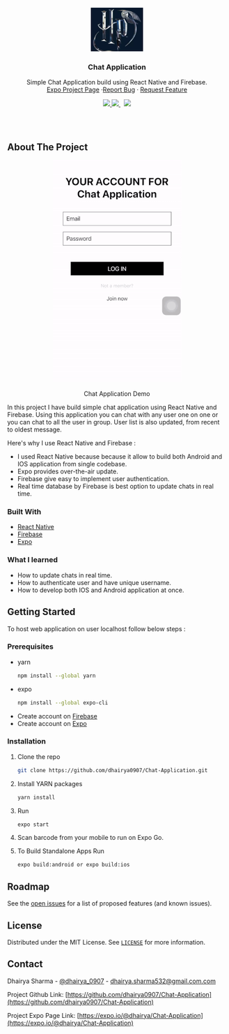 <!-- PROJECT LOGO -->
<p align="center">
	<a href="https://expo.io/@dhairya/Chat-Application">
		<img src="/Images/logo.png" alt="Logo" width="120" height="100">
	</a>
	<h3 align="center">Chat Application</h3>
	<p align="center">Simple Chat Application build using React Native and Firebase.
	 <br /><a href="https://expo.io/@dhairya/Chat-Application">Expo Project Page</a>
		·<a href="https://github.com/dhairya0907/Chat-Application/issues">Report Bug</a>
		· <a href="https://github.com/dhairya0907/Chat-Application/issues">Request Feature</a>
	</p>
</p>

<!-- PROJECT SHIELDS -->
<div align="center">
	<a target="_blank" href="https://github.com/dhairya0907/Chat-Application/blob/main/LICENSE">
		<img src="https://badgen.net/badge/license/MIT/blue">
	</a>
	<a target="_blank" href="https://www.linkedin.com/in/dhairyasharma0907/">
		<img src="https://img.shields.io/badge/style--5eba00.svg?label=LinkedIn&logo=linkedin&style=social">
	</a>&nbsp;
	<a target="_blank" href="https://twitter.com/dhairya_0907">
		<img src="https://img.shields.io/twitter/follow/dhairya_0907?label=Follow&style=social">
	</a>
</div>

<!-- ABOUT THE PROJECT -->
<p>
	<br/>
	<br/>
</p>

## About The Project

<p align="center">
	<a href="https://expo.io/@dhairya/Chat-Application">
		<img alt="Chat Application Demo" src="/Images/chat-application-demo.gif" />
	</a>
	<p align="center">Chat Application Demo
		<br/>
	</p>
</p>

In this project I have build simple chat application using React Native and Firebase. Using this application you can chat with any user one on one or you can chat to all the user in group. User list is also updated, from recent to oldest message.

Here's why I use React Native and Firebase :
* I used React Native because because it allow to build both Android and IOS application from single codebase.
* Expo provides over-the-air update.
* Firebase give easy to implement user authentication.
* Real time database by Firebase is best option to update chats in real time.

### Built With
* [React Native](https://reactnative.dev/)
* [Firebase](https://firebase.google.com/)
* [Expo](https://expo.io/)

<!-- * [Screenshots website deployed using Vercel](https://vercel.com/) -->

### What I learned
* How to update chats in real time.
* How to authenticate user and have unique username.
* How to develop both IOS and Android application at once.



<!-- GETTING STARTED -->
## Getting Started

To host web application on user localhost follow below steps :

### Prerequisites

* yarn
  ```sh
  npm install --global yarn
  ```
* expo
  ```sh
  npm install --global expo-cli
  ```
* Create account on [Firebase](https://firebase.google.com/)
* Create account on [Expo](https://expo.io/)

### Installation

1. Clone the repo
   ```sh
   git clone https://github.com/dhairya0907/Chat-Application.git
   ```
2. Install YARN packages
   ```sh
   yarn install
   ```
3. Run
   ```sh
   expo start
   ```
4. Scan barcode from your mobile to run on Expo Go.

5. To Build Standalone Apps Run
    ```sh
    expo build:android or expo build:ios
    ```

<!-- ROADMAP -->
## Roadmap

See the [open issues](https://github.com/dhairya0907/Chat-Application/issues) for a list of proposed features (and known issues).



<!-- LICENSE -->
## License

Distributed under the MIT License. See [`LICENSE`](https://github.com/dhairya0907/Chat-Application/blob/main/LICENSE) for more information.



<!-- CONTACT -->
## Contact

Dhairya Sharma - [@dhairya_0907](https://twitter.com/dhairya_0907) - dhairya.sharma532@gmail.com.com

Project Github Link: [https://github.com/dhairya0907/Chat-Application](https://github.com/dhairya0907/Chat-Application)

Project Expo Page Link: [https://expo.io/@dhairya/Chat-Application](https://expo.io/@dhairya/Chat-Application) 
